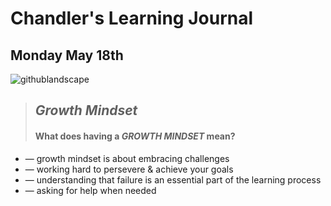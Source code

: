 # Chandler's Learning Journal

## Monday May 18th

![githublandscape](https://user-images.githubusercontent.com/65561871/82247136-c013f200-98fa-11ea-8aca-f4eb53fe50e4.jpg)

> ## *Growth Mindset*
> #### What does having a ***GROWTH MINDSET*** mean?

- &mdash; growth mindset is about embracing challenges 
- &mdash; working hard to persevere & achieve your goals
- &mdash; understanding that failure is an essential part of the learning process
- &mdash; asking for help when needed

